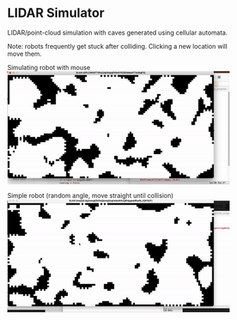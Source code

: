 # LIDAR Simulator
LIDAR/point-cloud simulation with caves generated using cellular automata.

Note: robots frequently get stuck after colliding. Clicking a new location will move them.

Simulating robot with mouse
![](/media/point_cloud.gif)

Simple robot (random angle, move straight until collision)
![](/media/roomba.gif)
